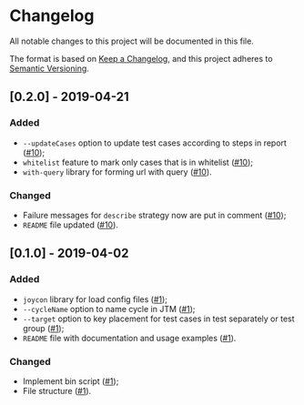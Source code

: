 # Changelog
All notable changes to this project will be documented in this file.

The format is based on [Keep a Changelog](https://keepachangelog.com/en/1.0.0/),
and this project adheres to [Semantic Versioning](https://semver.org/spec/v2.0.0.html).

## [0.2.0] - 2019-04-21

### Added
- `--updateCases` option to update test cases according to steps in report ([#10](https://github.com/optimaxdev/jest-tcm-reporter/pull/10));
- `whitelist` feature to mark only cases that is in whitelist ([#10](https://github.com/optimaxdev/jest-tcm-reporter/pull/10));
- `with-query` library for forming url with query ([#10](https://github.com/optimaxdev/jest-tcm-reporter/pull/10)).

### Changed
- Failure messages for `describe` strategy now are put in comment ([#10](https://github.com/optimaxdev/jest-tcm-reporter/pull/10));
- `README` file updated ([#10](https://github.com/optimaxdev/jest-tcm-reporter/pull/10)).


## [0.1.0] - 2019-04-02

### Added
- `joycon` library for load config files ([#1](https://github.com/optimaxdev/jest-tcm-reporter/pull/1));
- `--cycleName` option to name cycle in JTM ([#1](https://github.com/optimaxdev/jest-tcm-reporter/pull/1));
- `--target` option to key placement for test cases in test separately or test group ([#1](https://github.com/optimaxdev/jest-tcm-reporter/pull/1));
- `README` file with documentation and usage examples ([#1](https://github.com/optimaxdev/jest-tcm-reporter/pull/1)).

### Changed
- Implement bin script ([#1](https://github.com/optimaxdev/jest-tcm-reporter/pull/1));
- File structure ([#1](https://github.com/optimaxdev/jest-tcm-reporter/pull/1)).
